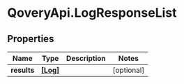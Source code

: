 # QoveryApi.LogResponseList

## Properties

Name | Type | Description | Notes
------------ | ------------- | ------------- | -------------
**results** | [**[Log]**](Log.md) |  | [optional] 


